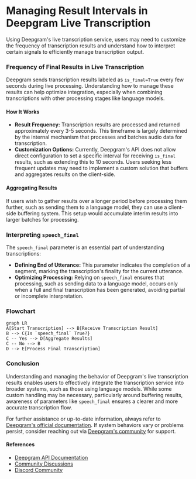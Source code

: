 # Managing Result Intervals in Deepgram Live Transcription

Using Deepgram's live transcription service, users may need to customize the frequency of transcription results and understand how to interpret certain signals to efficiently manage transcription output.

### Frequency of Final Results in Live Transcription

Deepgram sends transcription results labeled as `is_final=True` every few seconds during live processing. Understanding how to manage these results can help optimize integration, especially when combining transcriptions with other processing stages like language models.

#### How It Works

- **Result Frequency:** Transcription results are processed and returned approximately every 3-5 seconds. This timeframe is largely determined by the internal mechanism that processes and batches audio data for transcription.
- **Customization Options:** Currently, Deepgram's API does not allow direct configuration to set a specific interval for receiving `is_final` results, such as extending this to 10 seconds. Users seeking less frequent updates may need to implement a custom solution that buffers and aggregates results on the client-side.

#### Aggregating Results

If users wish to gather results over a longer period before processing them further, such as sending them to a language model, they can use a client-side buffering system. This setup would accumulate interim results into larger batches for processing.

### Interpreting `speech_final`

The `speech_final` parameter is an essential part of understanding transcriptions:

- **Defining End of Utterance:** This parameter indicates the completion of a segment, marking the transcription's finality for the current utterance.
- **Optimizing Processing:** Relying on `speech_final` ensures that processing, such as sending data to a language model, occurs only when a full and final transcription has been generated, avoiding partial or incomplete interpretation.

### Flowchart

```mermaid
graph LR
A[Start Transcription] --> B[Receive Transcription Result]
B --> C{Is `speech_final` True?}
C -- Yes --> D[Aggregate Results]
C -- No --> B
D --> E[Process Final Transcription]
```

### Conclusion

Understanding and managing the behavior of Deepgram's live transcription results enables users to effectively integrate the transcription service into broader systems, such as those using language models. While some custom handling may be necessary, particularly around buffering results, awareness of parameters like `speech_final` ensures a clearer and more accurate transcription flow.

For further assistance or up-to-date information, always refer to [Deepgram's official documentation](https://developers.deepgram.com/docs/streaming). If system behaviors vary or problems persist, consider reaching out via [Deepgram's community](https://discord.gg/deepgram) for support.

#### References
- [Deepgram API Documentation](https://developers.deepgram.com/docs/streaming)
- [Community Discussions](https://github.com/orgs/deepgram/discussions/1156)
- [Discord Community](https://discord.gg/deepgram)
